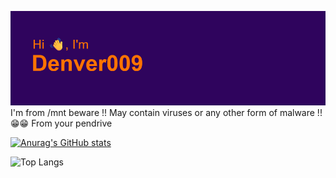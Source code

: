 [![MasterHead](https://github.com/noname00-cli/noname00-cli/blob/main/header.png)](https://github.com/noname00-cli/noname00-cli)
I'm from /mnt  beware !!
May contain viruses or any other form of malware !! 😁😁
From your pendrive



[![Anurag's GitHub stats](https://github-readme-stats.vercel.app/api?username=noname00-cli&show_icons=true&theme=radical)](https://github.com/anuraghazra/github-readme-stats)




![Top Langs](https://github-readme-stats.vercel.app/api/top-langs/?username=anuraghazra&layout=compact)







<!--
**noname00-cli/noname00-cli** is a ✨ _special_ ✨ repository because its `README.md` (this file) appears on your GitHub profile.

Here are some ideas to get you started:

- 🔭 I’m currently working on ...
- 🌱 I’m currently learning ...
- 👯 I’m looking to collaborate on ...
- 🤔 I’m looking for help with ...
- 💬 Ask me about ...
- 📫 How to reach me: ...
- 😄 Pronouns: ...
- ⚡ Fun fact: ...
-->

